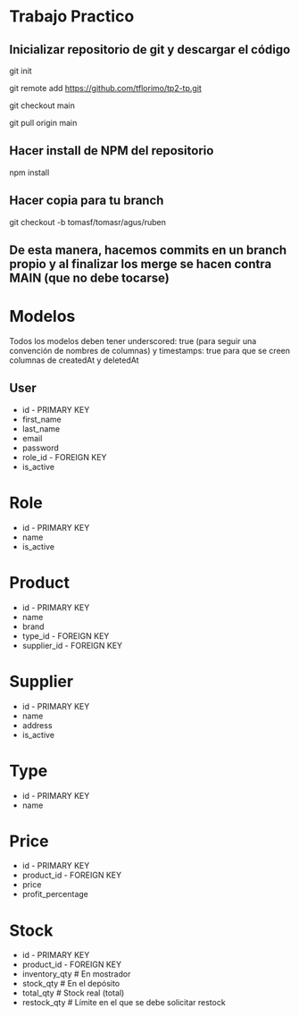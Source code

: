 # Trabajo Practico

## Inicializar repositorio de git y descargar el código

git init 

git remote add https://github.com/tflorimo/tp2-tp.git

git checkout main

git pull origin main

## Hacer install de NPM del repositorio

npm install

## Hacer copia para tu branch

git checkout -b tomasf/tomasr/agus/ruben

## De esta manera, hacemos commits en un branch propio y al finalizar los merge se hacen contra MAIN (que no debe tocarse)

# Modelos
Todos los modelos deben tener underscored: true (para seguir una convención de nombres de columnas) y timestamps: true para que se creen columnas de createdAt y deletedAt

## User				
- id - PRIMARY KEY
- first_name	
- last_name	
- email
- password
- role_id - FOREIGN KEY
- is_active

# Role						
- id - PRIMARY KEY
- name	
- is_active

# Product
- id - PRIMARY KEY
- name
- brand
- type_id - FOREIGN KEY
- supplier_id - FOREIGN KEY

# Supplier
- id - PRIMARY KEY
- name 
- address
- is_active

# Type
- id - PRIMARY KEY
- name

# Price
- id - PRIMARY KEY
- product_id - FOREIGN KEY
- price
- profit_percentage

# Stock
- id - PRIMARY KEY
- product_id - FOREIGN KEY
- inventory_qty # En mostrador
- stock_qty # En el depósito
- total_qty # Stock real (total)
- restock_qty # Límite en el que se debe solicitar restock